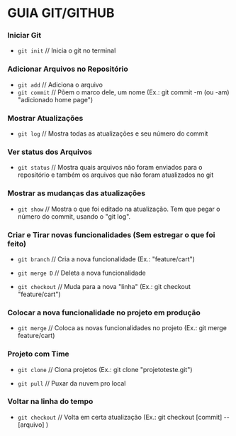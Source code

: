 # GUIA GIT/GITHUB
### Iniciar Git
- `git init` // Inicia o git no terminal

### Adicionar Arquivos no Repositório
- `git add` // Adiciona o arquivo
- `git commit` // Põem o marco dele, um nome (Ex.: git commit -m (ou -am) "adicionado home page")

### Mostrar Atualizações
- `git log` // Mostra todas as atualizações e seu número do commit

### Ver status dos Arquivos
- `git status` // Mostra quais arquivos não foram enviados para o repositório e também os arquivos que não foram atualizados no git

### Mostrar as mudanças das atualizações
- `git show` // Mostra o que foi editado na atualização. Tem que pegar o número do commit, usando o "git log".

### Criar e Tirar novas funcionalidades (Sem estregar o que foi feito)
- `git branch` // Cria a nova funcionalidade (Ex.: "feature/cart")
- `git merge D` // Deleta a nova funcionalidade

- `git checkout` // Muda para a nova "linha" (Ex.: git checkout "feature/cart")

### Colocar a nova funcionalidade no projeto em produção
- `git merge` // Coloca as novas funcionalidades no projeto (Ex.: git merge feature/cart)

### Projeto com Time
- `git clone` // Clona projetos (Ex.: git clone "projetoteste.git")

- `git pull` // Puxar da nuvem pro local

### Voltar na linha do tempo
- `git checkout` // Volta em certa atualização (Ex.: git checkout [commit] -- [arquivo] )